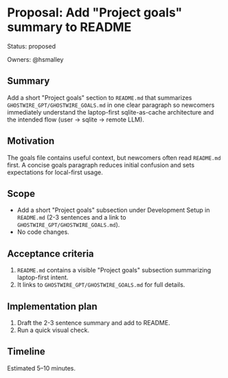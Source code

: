 <!-- OPENSPEC:START -->

# Proposal: Add "Project goals" summary to README

Status: proposed

Owners: @hsmalley

## Summary

Add a short "Project goals" section to `README.md` that summarizes `GHOSTWIRE_GPT/GHOSTWIRE_GOALS.md` in one clear paragraph so newcomers immediately understand the laptop-first sqlite-as-cache architecture and the intended flow (user -> sqlite -> remote LLM).

## Motivation

The goals file contains useful context, but newcomers often read `README.md` first. A concise goals paragraph reduces initial confusion and sets expectations for local-first usage.

## Scope

- Add a short "Project goals" subsection under Development Setup in `README.md` (2-3 sentences and a link to `GHOSTWIRE_GPT/GHOSTWIRE_GOALS.md`).
- No code changes.

## Acceptance criteria

1. `README.md` contains a visible "Project goals" subsection summarizing laptop-first intent.
2. It links to `GHOSTWIRE_GPT/GHOSTWIRE_GOALS.md` for full details.

## Implementation plan

1. Draft the 2-3 sentence summary and add to README.
2. Run a quick visual check.

## Timeline

Estimated 5–10 minutes.

<!-- OPENSPEC:END -->
